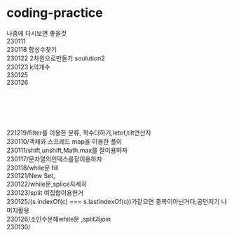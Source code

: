 # coding-practice

나중에 다시보면 좋을것<br>
230111 <br>
230118 합성수찾기 <br>
230122 2차원으로만들기 soulution2<br>
230123 k의개수<br>
230125<br>
230126<br>

<br><br><br><br>

221219/filter를 이용한 분류, 짝수더하기,letof,tilt연산자<br>
230110/객체와 스프레드 map을 이용한 풀이<br>
230111/shift,unshift,Math.max를 잘이용하자<br>
230117/문자열의인덱스를잘이용하자<br>
230118/while문 fill<br>
230121/New Set,<br>
230122/while문,splice자세히<br>
230123/split 여집합이용한거<br>
230125/(s.indexOf(c) === s.lastIndexOf(c))가같으면 중복이아닌거다,공던지기 나머지활용<br>
230126/소인수분해while문 ,split과join <br>
230130/<br>

